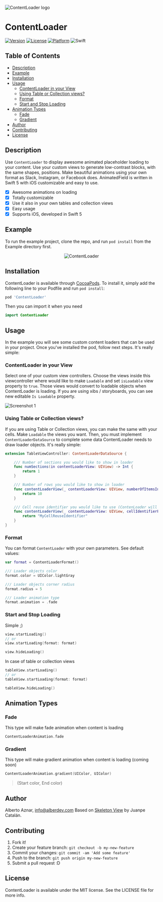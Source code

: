 ![ContentLoader logo](https://raw.githubusercontent.com/alberdev/ContentLoader/master/Images/header_ContentLoader.png)

# ContentLoader

[![Version](https://img.shields.io/cocoapods/v/ContentLoader.svg?style=flat&colorB=008B60)](https://cocoapods.org/pods/ContentLoader)
[![License](https://img.shields.io/cocoapods/l/ContentLoader.svg?style=flat)](https://cocoapods.org/pods/ContentLoader)
[![Platform](https://img.shields.io/cocoapods/p/ContentLoader.svg?style=flat)](https://cocoapods.org/pods/ContentLoader)
![Swift](https://img.shields.io/badge/%20in-swift%205.0-orange.svg?style=flat&colorB=008B60)

## Table of Contents

- [Description](#description)
- [Example](#example)
- [Installation](#installation)
- [Usage](#usage)
    - [ContentLoader in your View](#contentloaderinyourview)
    - [Using Table or Collection views?](#usingtableorcollectionviews)
    - [Format](#format)
    - [Start and Stop Loading](#startandstoploading)
- [Animation Types](#animationtypes)
    - [Fade](#fade)
    - [Gradient](#gradient)
- [Author](#author)
- [Contributing](#contributing)
- [License](#license)

## Description

Use `ContentLoader` to display awesome animated placeholder loading to your content. Use your custom views to generate low-contrast blocks, with the same shapes, positions. Make beautiful animations using your own format as Slack, Instagram, or Facebook does. AnimatedField is written in Swift 5 with iOS customizable and easy to use.

- [x] Awesome animations on loading
- [x] Totally customizable
- [x] Use it also in your own tables and collection views
- [x] Easy usage
- [x] Supports iOS, developed in Swift 5

## Example

To run the example project, clone the repo, and run `pod install` from the Example directory first.

<p align="center" >
<img src="https://raw.githubusercontent.com/alberdev/ContentLoader/master/Images/video.gif" alt="ContentLoader" title="ContentLoader demo">
</p>

## Installation

ContentLoader is available through [CocoaPods](https://cocoapods.org). To install
it, simply add the following line to your Podfile and run `pod install`:

```ruby
pod 'ContentLoader'
```

Then you can import it when you need

```swift
import ContentLoader
```

## Usage

In the example you will see some custom content loaders that can be used in your project. Once you've installed the pod, follow next steps. It's really simple:

### ContentLoader in your View

Select one of your custom view controllers. Choose the views inside this viewcontroller where would like to make `Loadable` and set `isLoadable` view property to `true`. Those views would convert to loadable objects when ContentLoader is loading.  If you are using xibs / storyboards, you can see new editable `Is Loadable` property. 

<img src="https://github.com/alberdev/ContentLoader/blob/master/Images/screenshot_1.png?raw=true" alt="Screenshot 1" style="margin: auto" />

### Using Table or Collection views?

If you are using Table or Collection views, you can make the same with your cells. Make `Loadable` the views you want. Then, you must implement `ContentLoaderDataSource` to complete some data ContentLoader needs to draw loader objects. It's really simple:

```swift
extension TableViewController: ContentLoaderDataSource {

    /// Number of sections you would like to show in loader
    func numSections(in contentLoaderView: UIView) -> Int {
        return 1
    }

    /// Number of rows you would like to show in loader
    func contentLoaderView(_ contentLoaderView: UIView, numberOfItemsInSection section: Int) -> Int {
        return 10
    }

    /// Cell reuse identifier you would like to use (ContenLoader will search loadable objects here!)
    func contentLoaderView(_ contentLoaderView: UIView, cellIdentifierForItemAt indexPath: IndexPath) -> String {
        return "MyCellReuseIdentifier"
    }
}
```


### Format

You can format `ContentLoader` with your own parameters. See default values:

```swift
var format = ContentLoaderFormat()

/// Loader objects color
format.color = UIColor.lightGray

/// Loader objects corner radius
format.radius = 5

/// Loader animation type
format.animation = .fade
```


### Start and Stop Loading

Simple ;)

```swift
view.startLoading()
// or
view.startLoading(format: format)
```

```swift
view.hideLoading()
```

In case of table or collection views

```swift
tableView.startLoading()
// or
tableView.startLoading(format: format)
```

```swift
tableView.hideLoading()
```


## Animation Types

### Fade

This type will make fade animation when content is loading

```swift
ContentLoaderAnimation.fade
```

### Gradient

This type will make gradient animation when content is loading (coming soon)

```swift
ContentLoaderAnimation.gradient(UIColor, UIColor)
```

>(Start color, End color)


## Author

Alberto Aznar, info@alberdev.com
Based on [Skeleton View](https://github.com/Juanpe/SkeletonView) by Juanpe Catalán.

## Contributing

1. Fork it!
2. Create your feature branch: `git checkout -b my-new-feature`
3. Commit your changes: `git commit -am 'Add some feature'`
4. Push to the branch: `git push origin my-new-feature`
5. Submit a pull request :D

## License

ContentLoader is available under the MIT license. See the LICENSE file for more info.
